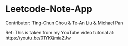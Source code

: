 # Leetcode-Note-App



























Contributor:
Ting-Chun Chou & Te-An Liu & Michael Pan

Ref:
This is taken from my YouTube video tutorial at:
https://youtu.be/01YKQmia2Jw
